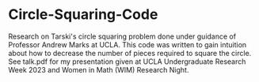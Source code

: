 # Circle-Squaring-Code
Research on Tarski's circle squaring problem done under guidance of Professor Andrew Marks at UCLA.
This code was written to gain intuition about how to decrease the number of pieces required to square the circle.
See talk.pdf for my presentation given at UCLA Undergraduate Research Week 2023 and Women in Math (WIM) Research Night.
